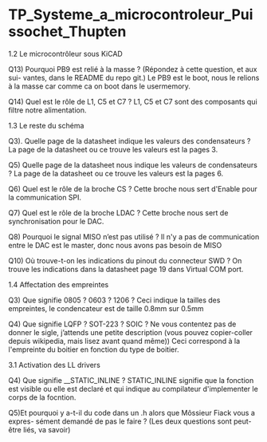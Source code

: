 # TP_Systeme_a_microcontroleur_Puissochet_Thupten

1.2 Le microcontrôleur sous KiCAD

Q13)  Pourquoi PB9 est relié à la masse ? (Répondez à cette question, et aux sui-
vantes, dans le README du repo git.)
Le PB9 est le boot, nous le relions à la masse car comme ca on boot dans le usermemory.

Q14) Quel est le rôle de L1, C5 et C7 ?
L1, C5 et C7 sont des composants qui filtre notre alimentation.

1.3 Le reste du schéma

Q3). Quelle page de la datasheet indique les valeurs des condensateurs ?
La page de la datasheet ou ce trouve les valeurs est la pages 3.

Q5) Quelle page de la datasheet nous indique les valeurs de condensateurs ?
La page de la datasheet ou ce trouve les valeurs est la pages 6.

Q6) Quel est le rôle de la broche CS ?
Cette broche nous sert d'Enable pour la communication SPI.

Q7) Quel est le rôle de la broche LDAC ?
Cette broche nous sert de synchronisation pour le DAC.

Q8) Pourquoi le signal MISO n’est pas utilisé ?
Il n'y a pas de communication entre le DAC est le master, donc nous avons pas besoin de MISO

Q10) Où trouve-t-on les indications du pinout du connecteur SWD ?
On trouve les indications dans la datasheet page 19 dans Virtual COM port.

1.4 Affectation des empreintes

Q3) Que signifie 0805 ? 0603 ? 1206 ?
Ceci indique la tailles des empreintes, le condencateur est de taille 0.8mm sur 0.5mm

Q4) Que signifie LQFP ? SOT-223 ? SOIC ? Ne vous contentez pas de donner le sigle,
j’attends une petite description (vous pouvez copier-coller depuis wikipedia,
mais lisez avant quand même))
Ceci correspond à la l'empreinte du boitier en fonction du type de boitier.

3.1 Activation des LL drivers

Q4) Que signifie __STATIC_INLINE ?
STATIC_INLINE signifie que la fonction est visible ou elle est declaré et qui indique au compilateur d'implementer le corps de la focntion.

Q5)Et pourquoi y a-t-il du code dans un .h alors que Môssieur Fiack vous a expres-
sément demandé de pas le faire ? (Les deux questions sont peut-être liés, va
savoir)
